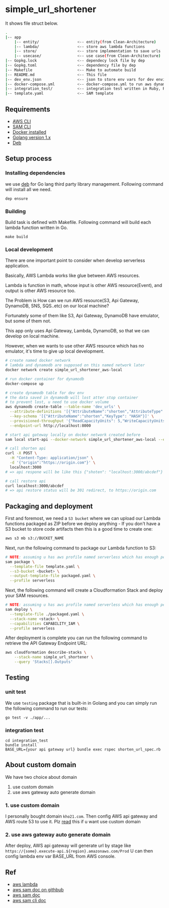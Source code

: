 # simple_url_shortener

It shows file struct below.

```bash
.
|-- app
    |-- entity/                 <-- entity(from Clean-Architecture)
    |-- lambda/                 <-- store aws lambda functions
    |-- store/                  <-- store implementation to save urls
    |-- usecase/                <-- use case(from Clean-Architecture)
|-- Gopkg.lock                  <-- dependecy lock file by dep
|-- Gopkg.toml                  <-- dependency file by dep
|-- Makefile                    <-- Make to automate build
|-- README.md                   <-- This file
|-- dev_env.json                <-- json to store env vars for dev environment
|-- docker-compose.yml          <-- docker-compose.yml to run aws dynamodb locally
|-- integration_test/           <-- integration test written in Ruby, Rspec
|-- template.yaml               <-- SAM template
```

## Requirements

* [AWS CLI](https://aws.amazon.com/jp/cli/)
* [SAM CLI](https://github.com/awslabs/aws-sam-cli)
* [Docker installed](https://www.docker.com/community-edition)
* [Golang version 1.x](https://golang.org)
* [Deb](https://github.com/golang/dep)

## Setup process

### Installing dependencies

we use [deb](https://github.com/golang/dep) for Go lang third party library management.
Following command will install all we need.

```shell
dep ensure
```

### Building

Build task is defined with Makefile.
Following command will build each lambda function written in Go.

```shell
make build
```

### Local development

There are one important point to consider when develop serverless application.

Basically, AWS Lambda works like glue between AWS resources.

Lambda is function in math, whose input is other AWS resource(Event), and output is other AWS resource too.

The Problem is How can we run AWS resource(S3, Api Gateway, DynamoDB, SNS, SQS..etc) on our local machine?

Fortunately some of them like S3, Api Gateway, DynamoDB have emulator, but some of them not.

This app only uses Api Gateway, Lambda, DynamoDB, so that we can develop on local machine.

However, when we wants to use other AWS resource which has no emulator, it's time to give up local development.

```bash
# create named docker network
# lambda and dynamodb are supposed on this named network later
docker network create simple_url_shortener_aws-local

# run docker container for dynamodb
docker-compose up

# create dynamodb table for dev env
# the data saved in dynamodb will lost atter stop container
# to prevent lost, u need to use docker volume
aws dynamodb create-table --table-name 'dev_urls' \
  --attribute-definitions '[{"AttributeName":"shorten","AttributeType": "S"}]' \
  --key-schema '[{"AttributeName":"shorten","KeyType": "HASH"}]' \
  --provisioned-throughput '{"ReadCapacityUnits": 5,"WriteCapacityUnits": 5}' \
  --endpoint-url http://localhost:8000

# start api gateway locally on docker network created before
sam local start-api --docker-network simple_url_shortener_aws-local --env-vars dev_env.json
```

```bash
# call shorten api
curl -X POST \
  -H "Content-Type: application/json" \
  -d '{"origin":"https://origin.com"}' \
  localhost:3000
# => api respone will be like this {"shoten": "localhost:3000/abcdef"}

# call restore api
curl localhost:3000/abcdef
# => api restore status will be 301 redirect, to https://origin.com
```

## Packaging and deployment


First and foremost, we need a `S3 bucket` where we can upload our Lambda functions packaged as ZIP before we deploy anything - If you don't have a S3 bucket to store code artifacts then this is a good time to create one:

```bash
aws s3 mb s3://BUCKET_NAME
```

Next, run the following command to package our Lambda function to S3:

```bash
# NOTE: assuming u has aws profile named serverless which has enough permission to deploy your aws resources.
sam package \
  --template-file template.yaml \
  --s3-bucket <bucket> \
  --output-template-file packaged.yaml \
  --profile serverless
```

Next, the following command will create a Cloudformation Stack and deploy your SAM resources.

```bash
# NOTE: assuming u has aws profile named serverless which has enough permission to deploy your aws resources.
sam deploy \
  --template-file ./packaged.yaml \
  --stack-name <stack> \
  --capabilities CAPABILITY_IAM \
  --profile serverless
```

After deployment is complete you can run the following command to retrieve the API Gateway Endpoint URL:

```bash
aws cloudformation describe-stacks \
    --stack-name simple_url_shortener \
    --query 'Stacks[].Outputs'
```

## Testing

### unit test

We use `testing` package that is built-in in Golang and you can simply run the following command to run our tests:

```shell
go test -v ./app/...
```

### integration test

```shell
cd integration_test
bundle install
BASE_URL={your api gateway url} bundle exec rspec shorten_url_spec.rb
```
## About custom domain

We have two choice about domain

1. use custom domain
2. use aws gateway auto generate domain

### 1. use custom domain

I personally bought domain `kho21.com`.
Then config AWS api gateway and AWS route 53 to use it.
Plz [read](https://docs.aws.amazon.com/ja_jp/apigateway/latest/developerguide/how-to-custom-domains.html) this if u want use custom domain

### 2. use aws gateway auto generate domain

After deploy, AWS api gateway will generate url by stage like `https://{some}.execute-api.${region}.amazonaws.com/Prod`
U can then config lambda env var BASE_URL from AWS console.

## Ref

- [aws lambda](https://docs.aws.amazon.com/ja_jp/lambda/latest/dg/welcome.html)
- [aws sam doc on githbub](https://github.com/awslabs/serverless-application-model/blob/master/versions/2016-10-31.md)
- [aws sam doc](https://docs.aws.amazon.com/serverless-application-model/latest/developerguide/what-is-sam.html)
- [aws sam cli doc](https://github.com/awslabs/aws-sam-cli/tree/develop/docs)
